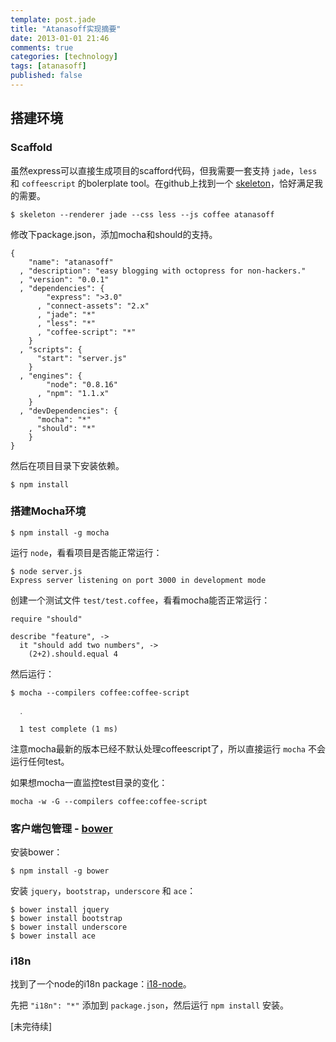 ```yaml
---
template: post.jade
title: "Atanasoff实现摘要"
date: 2013-01-01 21:46
comments: true
categories: [technology]
tags: [atanasoff]
published: false
---
```


## 搭建环境

### Scaffold
虽然express可以直接生成项目的scafford代码，但我需要一套支持 ```jade```，```less``` 和 ```coffeescript``` 的bolerplate tool。在github上找到一个 [skeleton](https://github.com/EtienneLem/skeleton)，恰好满足我的需要。

```
$ skeleton --renderer jade --css less --js coffee atanasoff
```

<!--more-->

修改下package.json，添加mocha和should的支持。

```
{
    "name": "atanasoff"
  , "description": "easy blogging with octopress for non-hackers."
  , "version": "0.0.1"
  , "dependencies": {
        "express": ">3.0"
      , "connect-assets": "2.x"
      , "jade": "*"
      , "less": "*"
      , "coffee-script": "*"
    }
  , "scripts": {
      "start": "server.js"
    }
  , "engines": {
        "node": "0.8.16"
      , "npm": "1.1.x"
    }
  , "devDependencies": {
      "mocha": "*"
    , "should": "*"
    }
}
```

然后在项目目录下安装依赖。

```
$ npm install
```

### 搭建Mocha环境

```
$ npm install -g mocha
```

运行 ```node```，看看项目是否能正常运行：

```
$ node server.js
Express server listening on port 3000 in development mode
```

创建一个测试文件 ```test/test.coffee```，看看mocha能否正常运行：

```
require "should"

describe "feature", ->
  it "should add two numbers", ->
    (2+2).should.equal 4
```

然后运行：

```
$ mocha --compilers coffee:coffee-script

  ․

  1 test complete (1 ms)
```

注意mocha最新的版本已经不默认处理coffeescript了，所以直接运行 ```mocha``` 不会运行任何test。

如果想mocha一直监控test目录的变化：

```
mocha -w -G --compilers coffee:coffee-script
```

### 客户端包管理 - [bower](http://twitter.github.com/bower/)

安装bower：

```
$ npm install -g bower
```

安装 ```jquery```，```bootstrap```，```underscore``` 和 ```ace```：

```
$ bower install jquery
$ bower install bootstrap
$ bower install underscore
$ bower install ace
```

### i18n

找到了一个node的i18n package：[i18-node](https://github.com/mashpie/i18n-node)。

先把 ```"i18n": "*"``` 添加到 ```package.json```，然后运行 ```npm install``` 安装。


[未完待续]

<!--
开启一个新的项目时，代码结构非常重要。不合理的结构会让一个项目在代码规模逐渐趋于庞大的时候变得举步维艰，难以修改，之前做过的几个django项目我就走过不少弯路。可惜，现在但凡tutorial，都尽量保持简单，
-->
